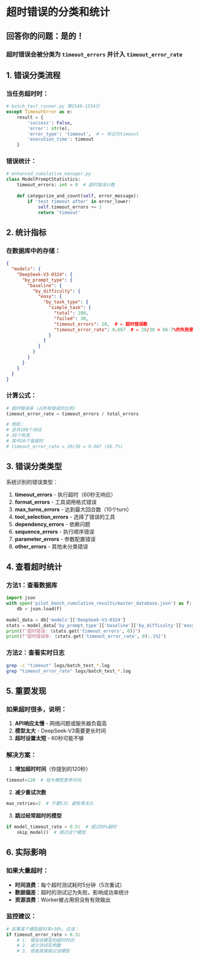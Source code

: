 # 超时错误的分类和统计

## 回答你的问题：是的！

### 超时错误会被分类为 `timeout_errors` 并计入 `timeout_error_rate`

## 1. 错误分类流程

### 当任务超时时：
```python
# batch_test_runner.py 第1549-1554行
except TimeoutError as e:
    result = {
        'success': False,
        'error': str(e),
        'error_type': 'timeout',  # ← 标记为timeout
        'execution_time': timeout
    }
```

### 错误统计：
```python
# enhanced_cumulative_manager.py
class ModelPromptStatistics:
    timeout_errors: int = 0  # 超时错误计数
    
    def categorize_and_count(self, error_message):
        if 'test timeout after' in error_lower:
            self.timeout_errors += 1
            return 'timeout'
```

## 2. 统计指标

### 在数据库中的存储：
```json
{
  "models": {
    "DeepSeek-V3-0324": {
      "by_prompt_type": {
        "baseline": {
          "by_difficulty": {
            "easy": {
              "by_task_type": {
                "simple_task": {
                  "total": 100,
                  "failed": 30,
                  "timeout_errors": 20,  # ← 超时错误数
                  "timeout_error_rate": 0.667  # ← 20/30 = 66.7%的失败是超时
                }
              }
            }
          }
        }
      }
    }
  }
}
```

### 计算公式：
```python
# 超时错误率（占所有错误的比例）
timeout_error_rate = timeout_errors / total_errors

# 例如：
# 总共100个测试
# 30个失败
# 其中20个是超时
# timeout_error_rate = 20/30 = 0.667 (66.7%)
```

## 3. 错误分类类型

系统识别的错误类型：
1. **timeout_errors** - 执行超时（60秒无响应）
2. **format_errors** - 工具调用格式错误
3. **max_turns_errors** - 达到最大回合数（10个turn）
4. **tool_selection_errors** - 选择了错误的工具
5. **dependency_errors** - 依赖问题
6. **sequence_errors** - 执行顺序错误
7. **parameter_errors** - 参数配置错误
8. **other_errors** - 其他未分类错误

## 4. 查看超时统计

### 方法1：查看数据库
```python
import json
with open('pilot_bench_cumulative_results/master_database.json') as f:
    db = json.load(f)
    
model_data = db['models']['DeepSeek-V3-0324']
stats = model_data['by_prompt_type']['baseline']['by_difficulty']['easy']
print(f"超时错误: {stats.get('timeout_errors', 0)}")
print(f"超时错误率: {stats.get('timeout_error_rate', 0):.1%}")
```

### 方法2：查看实时日志
```bash
grep -c "timeout" logs/batch_test_*.log
grep "timeout_error_rate" logs/batch_test_*.log
```

## 5. 重要发现

### 如果超时很多，说明：
1. **API响应太慢** - 网络问题或服务器负载高
2. **模型太大** - DeepSeek-V3需要更长时间
3. **超时设置太短** - 60秒可能不够

### 解决方案：
1. **增加超时时间**（你提到的120秒）
```python
timeout=120  # 给大模型更多时间
```

2. **减少重试次数**
```python
max_retries=2  # 不要5次，避免等太久
```

3. **跳过经常超时的模型**
```python
if model_timeout_rate > 0.5:  # 超过50%超时
    skip_model()  # 跳过这个模型
```

## 6. 实际影响

### 如果大量超时：
- **时间浪费**：每个超时测试耗时5分钟（5次重试）
- **数据偏差**：超时的测试记为失败，影响成功率统计
- **资源浪费**：Worker被占用但没有有效输出

### 监控建议：
```python
# 如果某个模型超时率>30%，应该：
if timeout_error_rate > 0.3:
    # 1. 增加该模型的超时时间
    # 2. 减少测试实例数
    # 3. 或者直接跳过该模型
```
